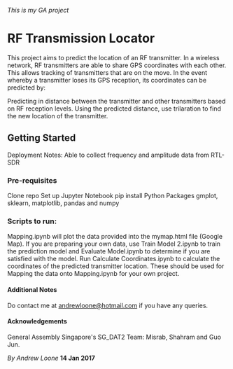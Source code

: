 _This is my GA project_

# RF Transmission Locator

This project aims to predict the location of an RF transmitter. In a wireless network, RF transmitters are able to share GPS coordinates with each other. This allows tracking of transmitters that are on the move. In the event whereby a transmitter loses its GPS reception, its coordinates can be predicted by:

Predicting in distance between the transmitter and other transmitters based on RF reception levels.
Using the predicted distance, use trilaration to find the new location of the transmitter.

## Getting Started

Deployment Notes: 
Able to collect frequency and amplitude data from RTL-SDR

### Pre-requisites

Clone repo
Set up Jupyter Notebook
pip install Python Packages gmplot, sklearn, matplotlib, pandas and numpy

### Scripts to run:

Mapping.ipynb will plot the data provided into the mymap.html file (Google Map).
If you are preparing your own data, use Train Model 2.ipynb to train the prediction model and Evaluate Model.ipynb to determine if you are satisfied with the model.
Run Calculate Coordinates.ipynb to calculate the coordinates of the predicted transmitter location. These should be used for Mapping the data onto Mapping.ipynb for your own project.

#### Additional Notes
Do contact me at andrewloone@hotmail.com if you have any queries.

#### Acknowledgements
General Assembly Singapore's SG_DAT2 Team: Misrab, Shahram and Guo Jun.

*By*
*Andrew Loone*
**14 Jan 2017**
